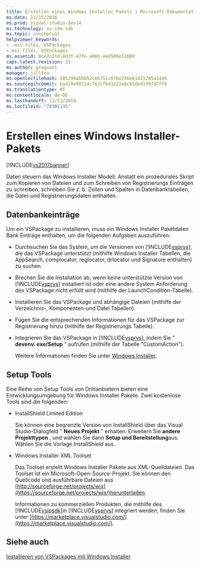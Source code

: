 ```yaml
---
title: Erstellen eines Windows Installer Pakets | Microsoft-Dokumentation
ms.date: 11/15/2016
ms.prod: visual-studio-dev14
ms.technology: vs-ide-sdk
ms.topic: conceptual
helpviewer_keywords:
- .msi files, VSPackages
- msi files, VSPackages
ms.assetid: 0ce7c21d-0d3f-47fe-a0bb-eed506e32609
caps.latest.revision: 21
ms.author: gregvanl
manager: jillfra
ms.openlocfilehash: 58529dabbb52ceb751c67be24beb1d21285a1de6
ms.sourcegitcommit: bad28e99214cf62cfbd1222e8cb5ded1997d7ff0
ms.translationtype: MT
ms.contentlocale: de-DE
ms.lasthandoff: 11/21/2019
ms.locfileid: "74301135"
---
```

# <a name="authoring-a-windows-installer-package"></a>Erstellen eines Windows Installer-Pakets
[!INCLUDE[vs2017banner](../../includes/vs2017banner.md)]

Daten steuern das Windows Installer Modell. Anstatt ein prozedurales Skript zum Kopieren von Dateien und zum Schreiben von Registrierungs Einträgen zu schreiben, schreiben Sie z. b. Zeilen und Spalten in Datenbanktabellen, die Datei-und Registrierungsdaten enthalten.  
  
## <a name="database-entries"></a>Datenbankeinträge  
 Um ein VSPackage zu installieren, muss ein Windows Installer Paketdaten Bank Einträge enthalten, um die folgenden Aufgaben auszuführen:  
  
- Durchsuchen Sie das System, um die Versionen von [!INCLUDE[vsprvs](../../includes/vsprvs-md.md)], die das VSPackage unterstützt (mithilfe Windows Installer Tabellen, die AppSearch, complocator, reglocator, drlocator und Signature enthalten) zu suchen.  
  
- Brechen Sie die Installation ab, wenn keine unterstützte Version von [!INCLUDE[vsprvs](../../includes/vsprvs-md.md)] installiert ist oder eine andere System Anforderung des VSPackage nicht erfüllt wird (mithilfe der LaunchCondition-Tabelle).  
  
- Installieren Sie das VSPackage und abhängige Dateien (mithilfe der Verzeichnis-, Komponenten-und Datei Tabellen).  
  
- Fügen Sie die entsprechenden Informationen für das VSPackage zur Registrierung hinzu (mithilfe der Registrierungs Tabelle).  
  
- Integrieren Sie das VSPackage in [!INCLUDE[vsprvs](../../includes/vsprvs-md.md)], indem Sie " **devenv. exe/Setup** " aufrufen (mithilfe der Tabelle "CustomAction").  
  
  Weitere Informationen finden Sie unter [Windows Installer](https://msdn.microsoft.com/library/cc185688\(VS.85\).aspx).  
  
## <a name="setup-tools"></a>Setup Tools  
 Eine Reihe von Setup Tools von Drittanbietern bieten eine Entwicklungsumgebung für Windows Installer Pakete. Zwei kostenlose Tools sind die folgenden:  
  
- InstallShield Limited Edition  
  
   Sie können eine begrenzte Version von InstallShield über das Visual Studio-Dialogfeld " **Neues Projekt** " erhalten. Erweitern Sie **andere Projekttypen** , und wählen Sie dann **Setup und Bereitstellung**aus. Wählen Sie die Vorlage InstallShield aus.  
  
- Windows Installer XML Toolset  
  
   Das Toolset erstellt Windows Installer Pakete aus XML-Quelldateien. Das Toolset ist ein Microsoft-Open-Source-Projekt. Sie können den Quellcode und ausführbare Dateien aus [http://sourceforge.net/projects/wix](https://sourceforge.net/projects/wix/)herunterladen.  
  
  Informationen zu kommerziellen Produkten, die mithilfe des [!INCLUDE[vsipsdk](../../includes/vsipsdk-md.md)]in [!INCLUDE[vsprvs](../../includes/vsprvs-md.md)] integriert werden, finden Sie unter [https://marketplace.visualstudio.com/](https://marketplace.visualstudio.com/).  
  
## <a name="see-also"></a>Siehe auch  
 [Installieren von VSPackages mit Windows Installer](../../extensibility/internals/installing-vspackages-with-windows-installer.md)
